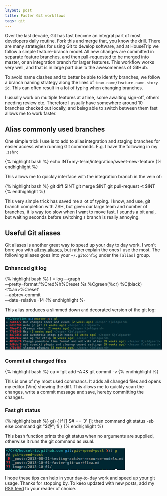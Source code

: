 ```yaml
---
layout: post
title: Faster Git workflows
tags: git
---
```


Over the last decade, Git has fast become an integral part of most developers
daily routine. Fork this and merge that, you know the drill. There are many
strategies for using Git to develop software, and at HouseTrip we follow a simple
feature-branch model. All new changes are committed in separate feature
branches, and then pull-requested to be merged into master, or an integration
branch for larger features. This workflow works very well, and that is in large
part due to the awesomeness of GitHub.

<!-- more -->

To avoid name clashes and to better be able to identify branches, we follow a
branch naming strategy along the lines of `team-name/feature-name-story-id`.
This can often result in a lot of typing when changing branches.

I usually work on multiple features at a time, some awaiting sign-off, others
needing review etc. Therefore I usually have somewhere around 10 branches
checked out locally, and being able to switch between them fast allows me to
work faster.

## Alias commonly used branches

One simple trick I use is to add to alias integration and staging branches for
easier access when running Git commands. E.g. I have the following in my `.zshrc`


{% highlight bash %}
echo INT=my-team/integration/sweet-new-feature
{% endhighlight %}

This allows me to quickly interface with the integration branch in the vein of:

{% highlight bash %}
git diff $INT
git merge $INT
git pull-request -t $INT
{% endhighlight %}

This very simple trick has saved me a lot of typing. I know, and use, git branch
completion with ZSH, but given our large team and number of branches, it is way
too slow when I want to move fast. I sounds a bit anal, but waiting seconds
before switching a branch is really annoying.

## Useful Git aliases

Git aliases is another great way to speed up your day to day work. I won't bore
you with [all my aliases](https://github.com/thejspr/dotfiles/blob/master/gitconfig),
but rather explain the ones I use the most. The following aliases goes into your
`~/.gitconfig` under the `[alias]` group.

### Enhanced git log

{% highlight bash %}
l = log --graph \
        --pretty=format:'%Cred%h%Creset %s %Cgreen(%cr) %C(black)<%an>%Creset' \
        --abbrev-commit \
        --date=relative -14
{% endhighlight %}

This alias produces a slimmed down and decorated version of the git log:

![Enhanced Git log](/img/git-log.png)

### Commit all changed files

{% highlight bash %}
ca = !git add -A && git commit -v
{% endhighlight %}

This is one of my most used commands. It adds all changed files and opens my
editor (Vim) showing the diff. This allows me to quickly scan the changes, write
a commit message and save, hereby committing the changes.

### Fast git status

{% highlight bash %}
g() {
  if [[ $# == '0' ]]; then
    command git status -sb
  else
    command git "$@";
  fi
}
{% endhighlight %}

This bash function prints the git status when no arguments are supplied,
otherwise it runs the git command as usual.

![Git status alias](/img/git-status.png)

I hope these tips can help in your day-to-day work and speed up your git usage.
Thanks for stopping by. To keep updated with new posts, add my [RSS feed](/feed.xml)
to your reader of choice.
